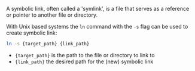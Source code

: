 A symbolic link, often called a 'symlink', is a file that serves as a reference or pointer to another file or directory.

With Unix based systems the `ln` command with the `-s` flag can be used to create symbolic link:
```sh
ln -s {target_path} {link_path}
```
* `{target_path}` is the path to the file or directory to link to
* `{link_path}` the desired path for the (new) symbolic link
